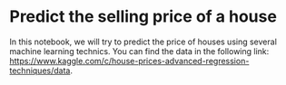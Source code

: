 # Predict the selling price of a house
 
In this notebook, we will try to predict the price of houses using several machine learning technics. You can find the data in the following link: https://www.kaggle.com/c/house-prices-advanced-regression-techniques/data.

